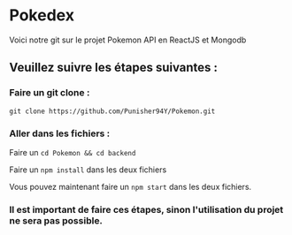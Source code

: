 # Pokedex

Voici notre git sur le projet Pokemon API en ReactJS et Mongodb

## Veuillez suivre les étapes suivantes :

### Faire un git clone :

`git clone https://github.com/Punisher94Y/Pokemon.git`

### Aller dans les fichiers :

Faire un `cd Pokemon && cd backend`

Faire un `npm install` dans les deux fichiers

Vous pouvez maintenant faire un `npm start` dans les deux fichiers.

### Il est important de faire ces étapes, sinon l'utilisation du projet ne sera pas possible.
